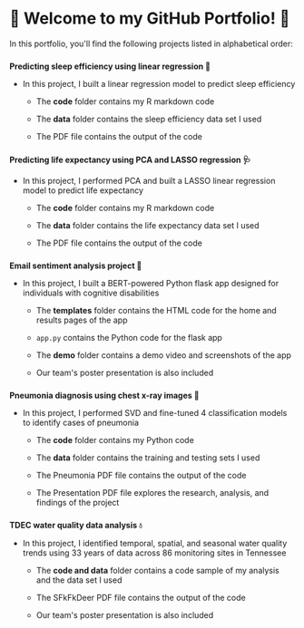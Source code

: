 # 🎉 Welcome to my GitHub Portfolio! 🎉

In this portfolio, you'll find the following projects listed in alphabetical order:

###
###

**Predicting sleep efficiency using linear regression 🌙**

- In this project, I built a linear regression model to predict sleep efficiency

  - The **code** folder contains my R markdown code
  
  - The **data** folder contains the sleep efficiency data set I used

  - The PDF file contains the output of the code

###
###

**Predicting life expectancy using PCA and LASSO regression 🩺**

- In this project, I performed PCA and built a LASSO linear regression model to predict life expectancy

  - The **code** folder contains my R markdown code
  
  - The **data** folder contains the life expectancy data set I used

  - The PDF file contains the output of the code

###
###

**Email sentiment analysis project 📧**

- In this project, I built a BERT-powered Python flask app designed for individuals with cognitive disabilities

  - The **templates** folder contains the HTML code for the home and results pages of the app

  - `app.py` contains the Python code for the flask app

  - The **demo** folder contains a demo video and screenshots of the app

  - Our team's poster presentation is also included

###
###

**Pneumonia diagnosis using chest x-ray images 🩻**

- In this project, I performed SVD and fine-tuned 4 classification models to identify cases of pneumonia

  - The **code** folder contains my Python code
  
  - The **data** folder contains the training and testing sets I used

  - The Pneumonia PDF file contains the output of the code

  - The Presentation PDF file explores the research, analysis, and findings of the project

###
###

**TDEC water quality data analysis 💧**

- In this project, I identified temporal, spatial, and seasonal water quality trends using 33 years of data across 86 monitoring sites in Tennessee

  - The **code and data** folder contains a code sample of my analysis and the data set I used
  
  - The SFkFkDeer PDF file contains the output of the code
  
  - Our team's poster presentation is also included